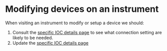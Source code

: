 # Modifying devices on an instrument

When visiting an instrument to modify or setup a device we should:

1. Consult the [specific IOC details page](Specific-Device-IOC) to see what connection setting are likely to be needed.
1. Update the [specific IOC details page](Specific-Device-IOC)
